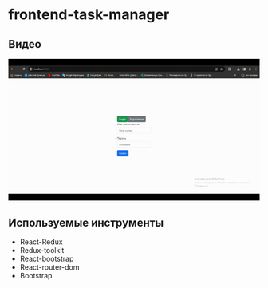 # frontend-task-manager

## Видео
  [![Видео](./docs/TaskManager-ezgif.com-video-to-gif-converter.gif)](https://youtu.be/U5bV3HRUv2E)

## Используемые инструменты
- React-Redux
- Redux-toolkit
- React-bootstrap
- React-router-dom
- Bootstrap

